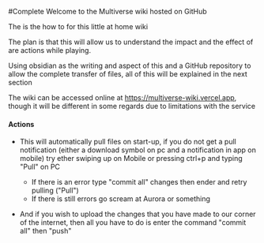 #Complete 
Welcome to the Multiverse wiki hosted on GitHub

The is the how to for this little at home wiki 

The plan is that this will allow us to understand the impact and the effect of are actions while playing. 

Using obsidian as the writing and aspect of this and a GitHub repository to allow the complete transfer of files, all of this will be explained in the next section 

The wiki can be accessed online at https://multiverse-wiki.vercel.app, though it will be different in some regards due to limitations with the service
#### Actions
* This will automatically pull files on start-up, if you do not get a pull notification (either a download symbol on pc and a notification in app on mobile) try ether swiping up on Mobile or pressing ctrl+p and typing "Pull" on PC
	- If there is an error type "commit all" changes then ender and retry pulling ("Pull")
	- If there is still errors go scream at Aurora or something

* And if you wish to upload the changes that you have made to our corner of the internet, then all you have to do is enter the command "commit all" then "push"

